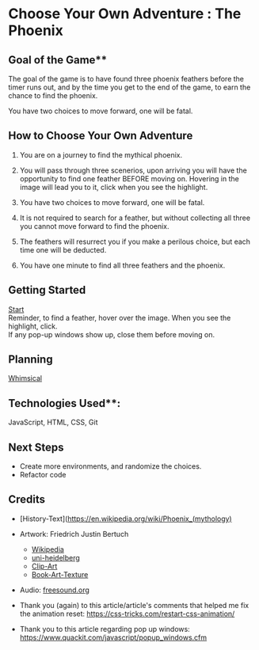 # Choose Your Own Adventure : The Phoenix

<!-- SCREENSHOT -->

## Goal of the Game**
The goal of the game is to have found three phoenix feathers before the timer runs out, and by the time you get to the end of the game, to earn the chance to find the phoenix.<br>


You have two choices to move forward, one will be fatal.<br>

## How to Choose Your Own Adventure
 1. You are on a journey to find the mythical phoenix.<br>

 2. You will pass through three scenerios, upon arriving you will have the opportunity to find one feather BEFORE moving on. Hovering in the image will lead you to it, click when you see the highlight.<br>

 3. You have two choices to move forward, one will be fatal.<br>

 4. It is not required to search for a feather, but without collecting all three you cannot move forward to find the phoenix.<br>

 5. The feathers will resurrect you if you make a perilous choice, but each time one will be deducted.<br>

 6. You have one minute to find all three feathers and the phoenix.<br>


## Getting Started
[Start](https://carol-kang-cyoa-the-phoenix.netlify.app/) <br>
Reminder, to find a feather, hover over the image.  When you see the highlight, click.<br>
If any pop-up windows show up, close them before moving on.<br>


## Planning
[Whimsical](https://whimsical.com/choose-your-own-adventure-the-phoenix-XCFTsaKJM1NAHhjj1KHafo)<br>


## Technologies Used**:
JavaScript, HTML, CSS, Git<br>


## Next Steps
- Create more environments, and randomize the choices.<br>
- Refactor code<br>


## Credits
- [History-Text](https://en.wikipedia.org/wiki/Phoenix_(mythology)<br>

- Artwork: Friedrich Justin Bertuch
  - [Wikipedia](https://commons.wikimedia.org/wiki/File:Bertuch-fabelwesen.JPG)
  - [uni-heidelberg](https://digi.ub.uni-heidelberg.de/diglit/bertuch1798bd3/0159/image,thumbs#col_thumbs)
  - [Clip-Art](http://clipart-library.com/)
  - [Book-Art-Texture](https://lostandtaken.com/downloads/vintage-book-cover-textures-6/)

- Audio: [freesound.org](https://freesound.org/people/angelkunev/sounds/561287/)

- Thank you (again) to this article/article's comments that helped me fix the animation reset: https://css-tricks.com/restart-css-animation/

- Thank you to this article regarding pop up windows: https://www.quackit.com/javascript/popup_windows.cfm
